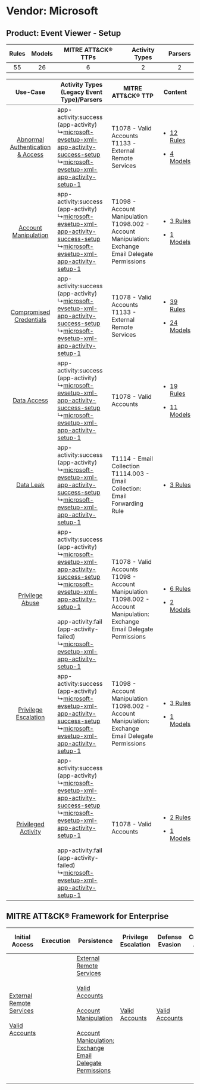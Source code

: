 Vendor: Microsoft
=================
Product: Event Viewer - Setup
-----------------------------
| Rules | Models | MITRE ATT&CK® TTPs | Activity Types | Parsers |
|:-----:|:------:|:------------------:|:--------------:|:-------:|
|  55   |   26   |         6          |       2        |    2    |

|    Use-Case    | Activity Types (Legacy Event Type)/Parsers    | MITRE ATT&CK® TTP    | Content    |
|:----:| ---- | ---- | ---- |
| [Abnormal Authentication & Access](../../../UseCases/uc_abnormal_authentication_&_access.md) |  app-activity:success (app-activity)<br> ↳[microsoft-evsetup-xml-app-activity-success-setup](Ps/pC_microsoftevsetupxmlappactivitysuccesssetup.md)<br> ↳[microsoft-evsetup-xml-app-activity-setup-1](Ps/pC_microsoftevsetupxmlappactivitysetup1.md)<br>    | T1078 - Valid Accounts<br>T1133 - External Remote Services<br>    | [<ul><li>12 Rules</li></ul><ul><li>4 Models</li></ul>](RM/r_m_microsoft_event_viewer_-_setup_Abnormal_Authentication_&_Access.md) |
|    [Account Manipulation](../../../UseCases/uc_account_manipulation.md)    |  app-activity:success (app-activity)<br> ↳[microsoft-evsetup-xml-app-activity-success-setup](Ps/pC_microsoftevsetupxmlappactivitysuccesssetup.md)<br> ↳[microsoft-evsetup-xml-app-activity-setup-1](Ps/pC_microsoftevsetupxmlappactivitysetup1.md)<br>    | T1098 - Account Manipulation<br>T1098.002 - Account Manipulation: Exchange Email Delegate Permissions<br>    | [<ul><li>3 Rules</li></ul><ul><li>1 Models</li></ul>](RM/r_m_microsoft_event_viewer_-_setup_Account_Manipulation.md)    |
|          [Compromised Credentials](../../../UseCases/uc_compromised_credentials.md)          |  app-activity:success (app-activity)<br> ↳[microsoft-evsetup-xml-app-activity-success-setup](Ps/pC_microsoftevsetupxmlappactivitysuccesssetup.md)<br> ↳[microsoft-evsetup-xml-app-activity-setup-1](Ps/pC_microsoftevsetupxmlappactivitysetup1.md)<br>    | T1078 - Valid Accounts<br>T1133 - External Remote Services<br>    | [<ul><li>39 Rules</li></ul><ul><li>24 Models</li></ul>](RM/r_m_microsoft_event_viewer_-_setup_Compromised_Credentials.md)         |
|    [Data Access](../../../UseCases/uc_data_access.md)    |  app-activity:success (app-activity)<br> ↳[microsoft-evsetup-xml-app-activity-success-setup](Ps/pC_microsoftevsetupxmlappactivitysuccesssetup.md)<br> ↳[microsoft-evsetup-xml-app-activity-setup-1](Ps/pC_microsoftevsetupxmlappactivitysetup1.md)<br>    | T1078 - Valid Accounts<br>    | [<ul><li>19 Rules</li></ul><ul><li>11 Models</li></ul>](RM/r_m_microsoft_event_viewer_-_setup_Data_Access.md)    |
|    [Data Leak](../../../UseCases/uc_data_leak.md)    |  app-activity:success (app-activity)<br> ↳[microsoft-evsetup-xml-app-activity-success-setup](Ps/pC_microsoftevsetupxmlappactivitysuccesssetup.md)<br> ↳[microsoft-evsetup-xml-app-activity-setup-1](Ps/pC_microsoftevsetupxmlappactivitysetup1.md)<br>    | T1114 - Email Collection<br>T1114.003 - Email Collection: Email Forwarding Rule<br>    | [<ul><li>3 Rules</li></ul>](RM/r_m_microsoft_event_viewer_-_setup_Data_Leak.md)    |
|    [Privilege Abuse](../../../UseCases/uc_privilege_abuse.md)    |  app-activity:success (app-activity)<br> ↳[microsoft-evsetup-xml-app-activity-success-setup](Ps/pC_microsoftevsetupxmlappactivitysuccesssetup.md)<br> ↳[microsoft-evsetup-xml-app-activity-setup-1](Ps/pC_microsoftevsetupxmlappactivitysetup1.md)<br><br> app-activity:fail (app-activity-failed)<br> ↳[microsoft-evsetup-xml-app-activity-setup-1](Ps/pC_microsoftevsetupxmlappactivitysetup1.md)<br> | T1078 - Valid Accounts<br>T1098 - Account Manipulation<br>T1098.002 - Account Manipulation: Exchange Email Delegate Permissions<br> | [<ul><li>6 Rules</li></ul><ul><li>2 Models</li></ul>](RM/r_m_microsoft_event_viewer_-_setup_Privilege_Abuse.md)    |
|    [Privilege Escalation](../../../UseCases/uc_privilege_escalation.md)    |  app-activity:success (app-activity)<br> ↳[microsoft-evsetup-xml-app-activity-success-setup](Ps/pC_microsoftevsetupxmlappactivitysuccesssetup.md)<br> ↳[microsoft-evsetup-xml-app-activity-setup-1](Ps/pC_microsoftevsetupxmlappactivitysetup1.md)<br>    | T1098 - Account Manipulation<br>T1098.002 - Account Manipulation: Exchange Email Delegate Permissions<br>    | [<ul><li>3 Rules</li></ul><ul><li>1 Models</li></ul>](RM/r_m_microsoft_event_viewer_-_setup_Privilege_Escalation.md)    |
|    [Privileged Activity](../../../UseCases/uc_privileged_activity.md)    |  app-activity:success (app-activity)<br> ↳[microsoft-evsetup-xml-app-activity-success-setup](Ps/pC_microsoftevsetupxmlappactivitysuccesssetup.md)<br> ↳[microsoft-evsetup-xml-app-activity-setup-1](Ps/pC_microsoftevsetupxmlappactivitysetup1.md)<br><br> app-activity:fail (app-activity-failed)<br> ↳[microsoft-evsetup-xml-app-activity-setup-1](Ps/pC_microsoftevsetupxmlappactivitysetup1.md)<br> | T1078 - Valid Accounts<br>    | [<ul><li>2 Rules</li></ul><ul><li>1 Models</li></ul>](RM/r_m_microsoft_event_viewer_-_setup_Privileged_Activity.md)    |

MITRE ATT&CK® Framework for Enterprise
--------------------------------------
| Initial Access                                                                                                                                   | Execution | Persistence                                                                                                                                                                                                                                                                                                                                 | Privilege Escalation                                                | Defense Evasion                                                     | Credential Access | Discovery | Lateral Movement | Collection                                                                                                                                                            | Command and Control | Exfiltration | Impact |
| ------------------------------------------------------------------------------------------------------------------------------------------------ | --------- | ------------------------------------------------------------------------------------------------------------------------------------------------------------------------------------------------------------------------------------------------------------------------------------------------------------------------------------------- | ------------------------------------------------------------------- | ------------------------------------------------------------------- | ----------------- | --------- | ---------------- | --------------------------------------------------------------------------------------------------------------------------------------------------------------------- | ------------------- | ------------ | ------ |
| [External Remote Services](https://attack.mitre.org/techniques/T1133)<br><br>[Valid Accounts](https://attack.mitre.org/techniques/T1078)<br><br> |           | [External Remote Services](https://attack.mitre.org/techniques/T1133)<br><br>[Valid Accounts](https://attack.mitre.org/techniques/T1078)<br><br>[Account Manipulation](https://attack.mitre.org/techniques/T1098)<br><br>[Account Manipulation: Exchange Email Delegate Permissions](https://attack.mitre.org/techniques/T1098/002)<br><br> | [Valid Accounts](https://attack.mitre.org/techniques/T1078)<br><br> | [Valid Accounts](https://attack.mitre.org/techniques/T1078)<br><br> |                   |           |                  | [Email Collection](https://attack.mitre.org/techniques/T1114)<br><br>[Email Collection: Email Forwarding Rule](https://attack.mitre.org/techniques/T1114/003)<br><br> |                     |              |        |